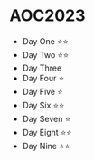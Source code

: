# AOC2023

- Day One ⭐⭐
- Day Two ⭐⭐
- Day Three
- Day Four ⭐
- Day Five ⭐
- Day Six ⭐⭐
- Day Seven ⭐
- Day Eight ⭐⭐
- Day Nine ⭐⭐
